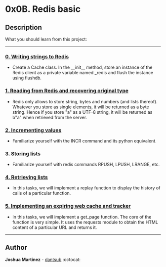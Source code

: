 # 0x0B. Redis basic

## Description

What you should learn from this project:

---

### [0. Writing strings to Redis](./exercise.py)

* Create a Cache class. In the \_\_init__ method, store an instance of the Redis client as a private variable named _redis and flush the instance using flushdb.

### [1. Reading from Redis and recovering original type](./exercise.py)

* Redis only allows to store string, bytes and numbers (and lists thereof). Whatever you store as single elements, it will be returned as a byte string. Hence if you store "a" as a UTF-8 string, it will be returned as b"a" when retrieved from the server.

### [2. Incrementing values](./exercise.py)

* Familiarize yourself with the INCR command and its python equivalent.

### [3. Storing lists](./exercise.py)

* Familiarize yourself with redis commands RPUSH, LPUSH, LRANGE, etc.

### [4. Retrieving lists](./exercise.py)

* In this tasks, we will implement a replay function to display the history of calls of a particular function.

### [5. Implementing an expiring web cache and tracker](./web.py)

* In this tasks, we will implement a get_page function. The core of the function is very simple. It uses the requests module to obtain the HTML content of a particular URL and returns it.

---

## Author

**Joshua Martinez** - [dantsub](https://github.com/dantsub) :octocat:
